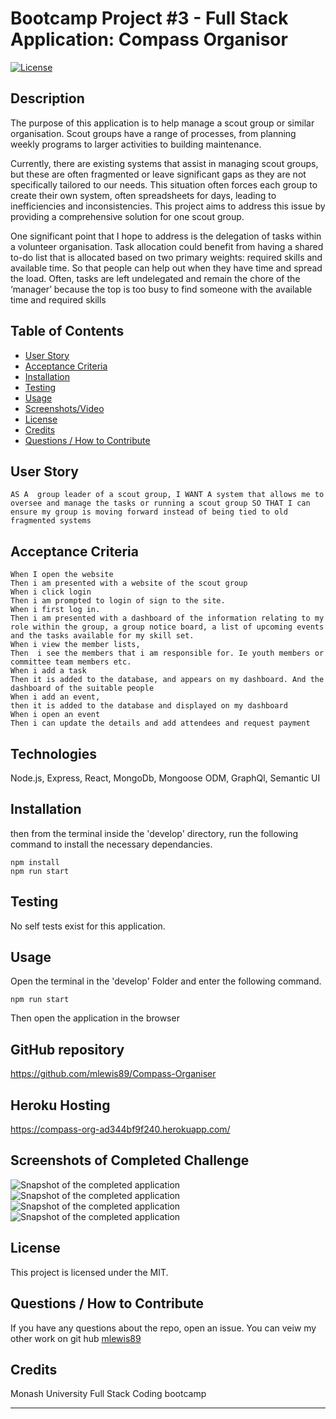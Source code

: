 

# Bootcamp Project #3 - Full Stack Application: Compass Organisor
[![License](https://img.shields.io/badge/License-MIT-blue.svg)](https://opensource.org/licenses/MIT)


## Description

The purpose of this application is to help manage a scout group or similar organisation. Scout groups have a range of processes, from planning weekly programs to larger activities to building maintenance.

Currently, there are existing systems that assist in managing scout groups, but these are often fragmented or leave significant gaps as they are not specifically tailored to our needs. This situation often forces each group to create their own system, often spreadsheets for days, leading to inefficiencies and inconsistencies. This project aims to address this issue by providing a comprehensive solution for one scout group.

One significant point that I hope to address is the delegation of tasks within a volunteer organisation. Task allocation could benefit from having a shared to-do list that is allocated based on two primary weights: required skills and available time. So that people can help out when they have time and spread the load.
Often, tasks are left undelegated and remain the chore of the ‘manager’ because the top is too busy to find someone with the available time and required skills


## Table of Contents
    
- [User Story](#user-story)
- [Acceptance Criteria](#acceptance-criteria)
- [Installation](#installation)
- [Testing](#testing)
- [Usage](#usage)
- [Screenshots/Video](<#screenshots--video-of-completed-challenge>)
- [License](#license)
- [Credits](#credits)
- [Questions / How to Contribute](#questions--how-to-contribute)

## User Story

```
AS A  group leader of a scout group, I WANT A system that allows me to oversee and manage the tasks or running a scout group SO THAT I can ensure my group is moving forward instead of being tied to old fragmented systems
```

## Acceptance Criteria

```
When I open the website
Then i am presented with a website of the scout group
When i click login
Then i am prompted to login of sign to the site.
When i first log in.
Then i am presented with a dashboard of the information relating to my role within the group, a group notice board, a list of upcoming events and the tasks available for my skill set.
When i view the member lists,
Then  i see the members that i am responsible for. Ie youth members or committee team members etc. 
When i add a task 
Then it is added to the database, and appears on my dashboard. And the dashboard of the suitable people
When i add an event, 
then it is added to the database and displayed on my dashboard
When i open an event
Then i can update the details and add attendees and request payment

```

## Technologies
Node.js, Express, React, MongoDb, Mongoose ODM, GraphQl, Semantic UI


## Installation

then from the terminal inside the 'develop' directory, run the following command to install the necessary dependancies.
       
    npm install
    npm run start


## Testing

No self tests exist for this application.

## Usage
    
Open the terminal in the 'develop' Folder and enter the following command.

    npm run start

Then open the application in the browser


## GitHub repository
https://github.com/mlewis89/Compass-Organiser

## Heroku Hosting
https://compass-org-ad344bf9f240.herokuapp.com/

## Screenshots of Completed Challenge
![Snapshot of the completed application](./assets/Capture1.PNG)
![Snapshot of the completed application](./assets/Capture2.PNG)
![Snapshot of the completed application](./assets/Capture3.PNG)
![Snapshot of the completed application](./assets/Capture4.PNG)


## License
This project is licensed under the MIT.
    
## Questions / How to Contribute
    
If you have any questions about the repo, open an issue. You can veiw my other work on git hub [mlewis89](https://github.com/mlewis89/)

## Credits

Monash University Full Stack Coding bootcamp


---
